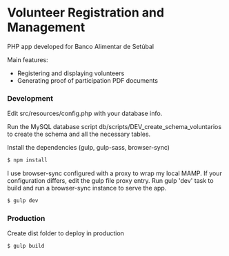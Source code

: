 # Volunteer Registration and Management

PHP app developed for Banco Alimentar de Setúbal

Main features:

- Registering and displaying volunteers
- Generating proof of participation PDF documents

### Development

Edit src/resources/config.php with your database info.

Run the MySQL database script db/scripts/DEV_create_schema_voluntarios to create the schema and all the necessary tables.

Install the dependencies (gulp, gulp-sass, browser-sync)

```sh
$ npm install
```

I use browser-sync configured with a proxy to wrap my local MAMP.
If your configuration differs, edit the gulp file proxy entry.
Run gulp 'dev' task to build and run a browser-sync instance to serve the app.

```sh
$ gulp dev
```

### Production

Create dist folder to deploy in production

```sh
$ gulp build
```
